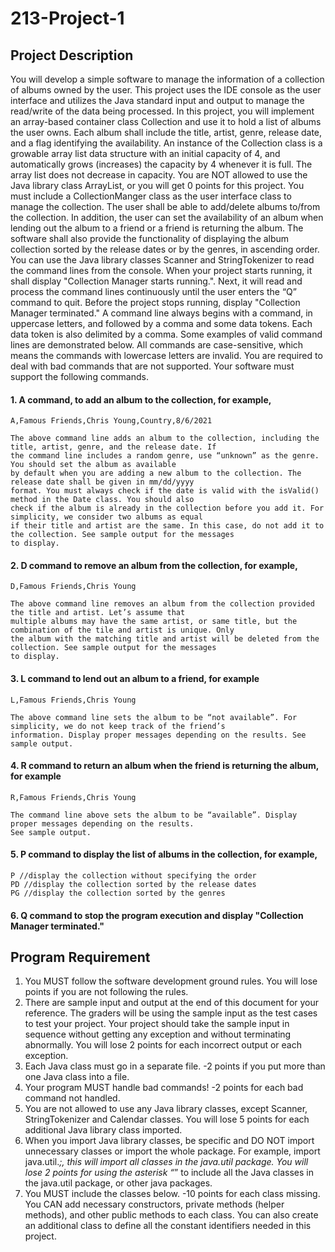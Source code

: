 # 213-Project-1

## Project Description ##

You will develop a simple software to manage the information of a collection of albums owned by the user. This
project uses the IDE console as the user interface and utilizes the Java standard input and output to manage the
read/write of the data being processed.
In this project, you will implement an array-based container class Collection and use it to hold a list of albums the
user owns. Each album shall include the title, artist, genre, release date, and a flag identifying the availability. An
instance of the Collection class is a growable array list data structure with an initial capacity of 4, and automatically
grows (increases) the capacity by 4 whenever it is full. The array list does not decrease in capacity. You are NOT
allowed to use the Java library class ArrayList, or you will get 0 points for this project.
You must include a CollectionManger class as the user interface class to manage the collection. The user shall be
able to add/delete albums to/from the collection. In addition, the user can set the availability of an album when
lending out the album to a friend or a friend is returning the album. The software shall also provide the functionality
of displaying the album collection sorted by the release dates or by the genres, in ascending order.
You can use the Java library classes Scanner and StringTokenizer to read the command lines from the console.
When your project starts running, it shall display "Collection Manager starts running.". Next, it will read
and process the command lines continuously until the user enters the “Q” command to quit. Before the project stops
running, display "Collection Manager terminated."
A command line always begins with a command, in uppercase letters, and followed by a comma and some data tokens.
Each data token is also delimited by a comma. Some examples of valid command lines are demonstrated below. All
commands are case-sensitive, which means the commands with lowercase letters are invalid. You are required to deal
with bad commands that are not supported. Your software must support the following commands.
#### 1. A command, to add an album to the collection, for example, ####
   
    A,Famous Friends,Chris Young,Country,8/6/2021

    The above command line adds an album to the collection, including the title, artist, genre, and the release date. If
    the command line includes a random genre, use “unknown” as the genre. You should set the album as available
    by default when you are adding a new album to the collection. The release date shall be given in mm/dd/yyyy
    format. You must always check if the date is valid with the isValid() method in the Date class. You should also
    check if the album is already in the collection before you add it. For simplicity, we consider two albums as equal
    if their title and artist are the same. In this case, do not add it to the collection. See sample output for the messages
    to display.

#### 2. D command to remove an album from the collection, for example, #### 

    D,Famous Friends,Chris Young

    The above command line removes an album from the collection provided the title and artist. Let’s assume that
    multiple albums may have the same artist, or same title, but the combination of the tile and artist is unique. Only
    the album with the matching title and artist will be deleted from the collection. See sample output for the messages
    to display.

#### 3. L command to lend out an album to a friend, for example ####
  
    L,Famous Friends,Chris Young

    The above command line sets the album to be “not available”. For simplicity, we do not keep track of the friend’s
    information. Display proper messages depending on the results. See sample output.

#### 4. R command to return an album when the friend is returning the album, for example ####
    
    R,Famous Friends,Chris Young
    
    The command line above sets the album to be “available”. Display proper messages depending on the results.
    See sample output.

#### 5. P command to display the list of albums in the collection, for example, ####    

    P //display the collection without specifying the order
    PD //display the collection sorted by the release dates
    PG //display the collection sorted by the genres  
    
#### 6. Q command to stop the program execution and display "Collection Manager terminated." ####    



## Program Requirement ##

1. You MUST follow the software development ground rules. You will lose points if you are not following the rules.
2. There are sample input and output at the end of this document for your reference. The graders will be using the
sample input as the test cases to test your project. Your project should take the sample input in sequence without
getting any exception and without terminating abnormally. You will lose 2 points for each incorrect output or
each exception.
3. Each Java class must go in a separate file. -2 points if you put more than one Java class into a file.
4. Your program MUST handle bad commands! -2 points for each bad command not handled.
5. You are not allowed to use any Java library classes, except Scanner, StringTokenizer and Calendar classes.
You will lose 5 points for each additional Java library class imported.
6. When you import Java library classes, be specific and DO NOT import unnecessary classes or import the whole
package. For example, import java.util.*;, this will import all classes in the java.util package. You will
lose 2 points for using the asterisk “*” to include all the Java classes in the java.util package, or other java
packages.    
7. You MUST include the classes below. -10 points for each class missing. You CAN add necessary constructors,
private methods (helper methods), and other public methods to each class. You can also create an additional class
to define all the constant identifiers needed in this project.
